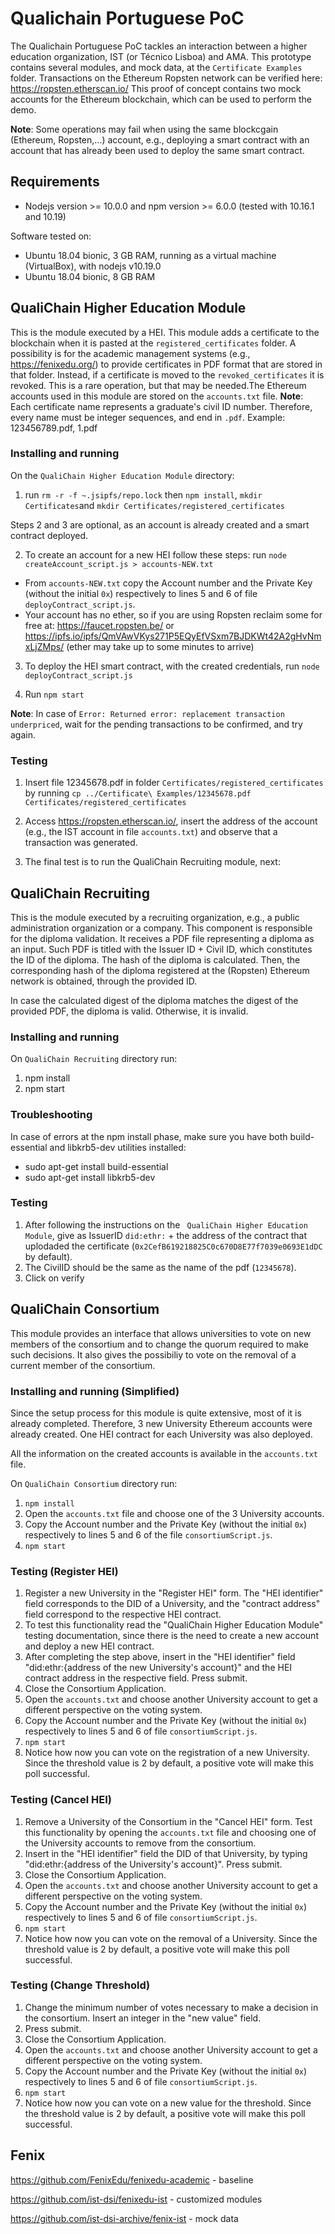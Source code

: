 # Qualichain Portuguese PoC
The Qualichain Portuguese PoC tackles an interaction between a higher education organization, IST (or Técnico Lisboa) and AMA.
This prototype contains several modules, and mock data, at the ``Certificate Examples`` folder.
Transactions on the Ethereum Ropsten network can be verified here: https://ropsten.etherscan.io/
This proof of concept contains two mock accounts for the Ethereum blockchain, which can be used to perform the demo. 

**Note**: Some operations may fail when using the same blockcgain (Ethereum, Ropsten,...) account, e.g., deploying a smart contract with an account that has already been used to deploy the same smart contract.

## Requirements
* Nodejs version >= 10.0.0 and npm version >= 6.0.0 (tested with 10.16.1 and 10.19)

Software tested on:
* Ubuntu 18.04 bionic, 3 GB RAM, running as a virtual machine (VirtualBox), with nodejs v10.19.0
* Ubuntu 18.04 bionic, 8 GB RAM

## QualiChain Higher Education Module

This is the module executed by a HEI. This module adds a certificate to the blockchain when it is pasted at the ``registered_certificates`` folder. A possibility is for the academic management systems (e.g., https://fenixedu.org/) to provide certificates in PDF format that are stored in that folder. Instead, if a certificate is moved to the ``revoked_certificates`` it is revoked. This is a rare operation, but that may be needed.The Ethereum accounts used in this module are stored on the ``accounts.txt`` file.
**Note**: Each certificate name represents a graduate's civil ID number. Therefore, every name must be integer sequences, and end in ``.pdf``. Example: 123456789.pdf, 1.pdf

### Installing and running
On the ``QualiChain Higher Education Module`` directory:

1. run ``rm -r -f ~.jsipfs/repo.lock`` then ``npm install``, ``mkdir Certificates``and ``mkdir Certificates/registered_certificates``

Steps 2 and 3 are optional, as an account is already created and a smart contract deployed.

2. To create an account for a new HEI follow these steps: 
run ``node createAccount_script.js > accounts-NEW.txt``

* From ``accounts-NEW.txt`` copy the Account number and the Private Key (without the initial `0x`) respectively to lines 5 and 6 of file ``deployContract_script.js``.
* Your account has no ether, so if you are using Ropsten reclaim some for free at: https://faucet.ropsten.be/ or https://ipfs.io/ipfs/QmVAwVKys271P5EQyEfVSxm7BJDKWt42A2gHvNmxLjZMps/ (ether may take up to some minutes to arrive)

3. To deploy the HEI smart contract, with the created credentials, run ``node deployContract_script.js``
 
4. Run ``npm start``

**Note**: In case of ``Error: Returned error: replacement transaction underpriced``, wait for the pending transactions to be confirmed, and try again.

### Testing
1. Insert file 12345678.pdf in folder ``Certificates/registered_certificates`` by running ``cp ../Certificate\ Examples/12345678.pdf Certificates/registered_certificates``

2. Access https://ropsten.etherscan.io/, insert the address of the account (e.g., the IST account in file ``accounts.txt``) and observe that a transaction was generated. 

3. The final test is to run the QualiChain Recruiting module, next:

## QualiChain Recruiting

This is the module executed by a recruiting organization, e.g., a public administration organization or a company. This component is responsible for the diploma validation. It receives a PDF file representing a diploma as an input. 
Such PDF is titled with the Issuer ID + Civil ID, which constitutes the ID of the diploma. The hash of the diploma is calculated. Then, the corresponding hash of the diploma registered at the (Ropsten) Ethereum network is obtained, through the provided ID.

In case the calculated digest of the diploma matches the digest of the provided PDF, the diploma is valid. Otherwise, it is invalid.

### Installing and running

On ``QualiChain Recruiting`` directory run:
1. npm install
2. npm start

### Troubleshooting
In case of errors at the npm install phase, make sure you have both build-essential and libkrb5-dev utilities installed: 
* sudo apt-get install build-essential
* sudo apt-get install libkrb5-dev

### Testing
1. After following the instructions on the `` QualiChain Higher Education Module``, give as IssuerID ``did:ethr:`` + the address of the contract that uplodaded the certificate (``0x2CefB619218825C0c670D8E77f7039e0693E1dDC`` by default).
2. The CivilID should be the same as the name of the pdf (``12345678``).
3. Click on verify


## QualiChain Consortium

This module provides an interface that allows universities to vote on new members of the consortium and to change the quorum required to make such decisions. It also gives the possibiliy to vote on the removal of a current member of the consortium.

### Installing and running (Simplified)
Since the setup process for this module is quite extensive, most of it is already completed. Therefore, 3 new University Ethereum accounts were already created. One HEI contract for each University was also deployed.

All the information on the created accounts is available in the ``accounts.txt`` file.

On ``QualiChain Consortium`` directory run:
1. ``npm install``
2. Open the ``accounts.txt`` file and choose one of the 3 University accounts.
3. Copy the Account number and the Private Key (without the initial `0x`) respectively to lines 5 and 6 of the file ``consortiumScript.js``.
4. ``npm start``

### Testing (Register HEI)
1. Register a new University in the "Register HEI" form. The "HEI identifier" field corresponds to the DID of a University, and the "contract address" field correspond to the respective HEI contract. 
2. To test this functionality read the "QualiChain Higher Education Module" testing documentation, since there is the need to create a new account and deploy a new HEI contract.
3. After completing the step above, insert in the "HEI identifier" field "did:ethr:{address of the new University's account}" and the HEI contract address in the respective field. Press submit.
4. Close the Consortium Application.
5. Open the ``accounts.txt`` and choose another University account to get a different perspective on the voting system.
6. Copy the Account number and the Private Key (without the initial `0x`) respectively to lines 5 and 6 of file ``consortiumScript.js``.
7. ``npm start``
8. Notice how now you can vote on the registration of a new University. Since the threshold value is 2 by default, a positive vote will make this poll successful.

### Testing (Cancel HEI)
1. Remove a University of the Consortium in the "Cancel HEI" form. Test this functionality by opening the ``accounts.txt`` file and choosing one of the University accounts to remove from the consortium. 
2. Insert in the "HEI identifier" field the DID of that University, by typing "did:ethr:{address of the University's account}". Press submit.
3. Close the Consortium Application.
4. Open the ``accounts.txt`` and choose another University account to get a different perspective on the voting system.
5. Copy the Account number and the Private Key (without the initial `0x`) respectively to lines 5 and 6 of file ``consortiumScript.js``.
6. ``npm start``
7. Notice how now you can vote on the removal of a University. Since the threshold value is 2 by default, a positive vote will make this poll successful.

### Testing (Change Threshold)
1. Change the minimum number of votes necessary to make a decision in the consortium. Insert an integer in the "new value" field.
2. Press submit.
3. Close the Consortium Application.
4. Open the ``accounts.txt`` and choose another University account to get a different perspective on the voting system.
5. Copy the Account number and the Private Key (without the initial `0x`) respectively to lines 5 and 6 of file ``consortiumScript.js``.
6. ``npm start``
7. Notice how now you can vote on a new value for the threshold. Since the threshold value is 2 by default, a positive vote will make this poll successful.

## Fenix
https://github.com/FenixEdu/fenixedu-academic - baseline 

https://github.com/ist-dsi/fenixedu-ist - customized modules

https://github.com/ist-dsi-archive/fenix-ist - mock data

